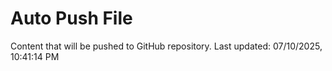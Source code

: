 # Auto Push File

Content that will be pushed to GitHub repository.
Last updated: 07/10/2025, 10:41:14 PM